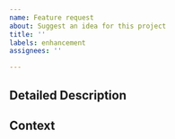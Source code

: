 ```yaml
---
name: Feature request
about: Suggest an idea for this project
title: ''
labels: enhancement
assignees: ''

---
```


## Detailed Description
<!--- Provide a detailed description of the change or new feature you would like to have. -->

## Context
<!--- Why is this change / new feature important ? What are its use cases? -->
